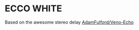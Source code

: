 # ECCO WHITE

Based on the awesome stereo delay [ AdamFulford/Veno-Echo ](https://github.com/AdamFulford/Veno-Echo)

